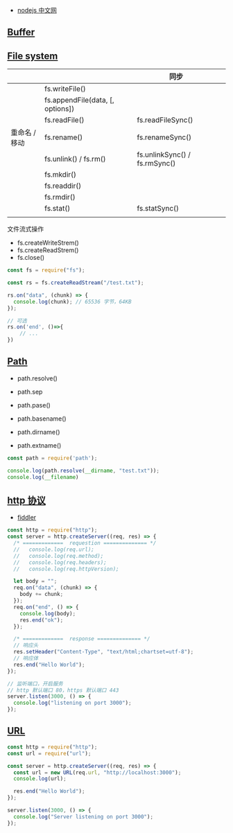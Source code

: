 - [nodejs 中文网](https://nodejs.cn/api/)



## [Buffer](https://nodejs.org/dist/latest-v20.x/docs/api/buffer.html)

## [File system](https://nodejs.org/dist/latest-v20.x/docs/api/fs.html)

|               |                                  | 同步                          |      |
| ------------- | -------------------------------- | ----------------------------- | ---- |
|               | fs.writeFile()                   |                               |      |
|               | fs.appendFile(data, [, options]) |                               |      |
|               | fs.readFile()                    | fs.readFileSync()             |      |
| 重命名 / 移动 | fs.rename()                      | fs.renameSync()               |      |
|               | fs.unlink() / fs.rm()            | fs.unlinkSync() / fs.rmSync() |      |
|               | fs.mkdir()                       |                               |      |
|               | fs.readdir()                     |                               |      |
|               | fs.rmdir()                       |                               |      |
|               | fs.stat()                        | fs.statSync()                 |      |
|               |                                  |                               |      |





文件流式操作

- fs.createWriteStrem()
- fs.createReadStrem()
- fs.close()

```js
const fs = require("fs");

const rs = fs.createReadStream("/test.txt");

rs.on("data", (chunk) => {
  console.log(chunk); // 65536 字节，64KB
});

// 可选
rs.on('end', ()=>{
    // ...
})

```



## [Path](https://nodejs.org/dist/latest-v20.x/docs/api/path.html)

- path.resolve()

- path.sep

- path.pase()

- path.basename()

- path.dirname()

- path.extname()


```js
const path = require('path');

console.log(path.resolve(__dirname, "test.txt"));
console.log(__filename)
```



## [http 协议](https://nodejs.org/dist/latest-v20.x/docs/api/http.html)

- [fiddler](https://www.telerik.com/fiddler)

```js
const http = require("http");
const server = http.createServer((req, res) => {
  /* =============  requestion ============== */
  //   console.log(req.url);
  //   console.log(req.method);
  //   console.log(req.headers);
  //   console.log(req.httpVersion);

  let body = "";
  req.on("data", (chunk) => {
    body += chunk;
  });
  req.on("end", () => {
    console.log(body);
    res.end("ok");
  });

  /* =============  response ============== */
  // 响应头
  res.setHeader("Content-Type", "text/html;chartset=utf-8");
  // 响应体
  res.end("Hello World");
});

// 监听端口，开启服务
// http 默认端口 80，https 默认端口 443
server.listen(3000, () => {
  console.log("listening on port 3000");
});
```



## [URL](https://nodejs.org/dist/latest-v20.x/docs/api/url.html)

```js
const http = require("http");
const url = require("url");

const server = http.createServer((req, res) => {
  const url = new URL(req.url, "http://localhost:3000");
  console.log(url);

  res.end("Hello World");
});

server.listen(3000, () => {
  console.log("Server listening on port 3000");
});
```



